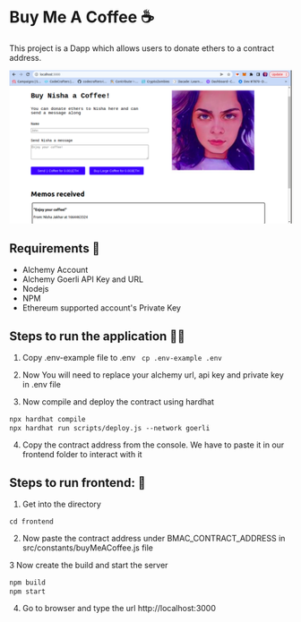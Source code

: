 # Buy Me A Coffee :coffee:

This project is a Dapp which allows users to donate ethers to a contract address.

![App Image](https://raw.githubusercontent.com/nishajakhar/BuyMeACoffee/master/frontend/public/App.png)


## Requirements :hammer:
- Alchemy Account
- Alchemy Goerli API Key and URL
- Nodejs
- NPM
- Ethereum supported account's Private Key
## Steps to run the application :construction_worker_man:

1. Copy .env-example file to .env
``` cp .env-example .env```

2. Now You will need to replace your alchemy url, api key and private key in .env file

3. Now compile and deploy the contract using hardhat
```
npx hardhat compile
npx hardhat run scripts/deploy.js --network goerli
```


4. Copy the contract address from the console. We have to paste it in our frontend folder to interact with it


## Steps to run frontend: :unicorn:

1. Get into the directory
```
cd frontend
```
2. Now paste the contract address under BMAC_CONTRACT_ADDRESS in src/constants/buyMeACoffee.js file

3 Now create the build and start the server
```
npm build
npm start
```
4. Go to browser and type the url
http://localhost:3000



